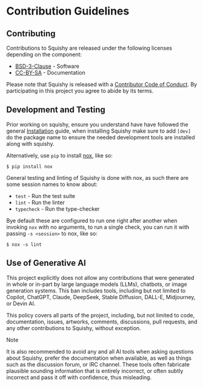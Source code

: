 # Contribution Guidelines

## Contributing

Contributions to Squishy are released under the following licenses depending on the component:

* [BSD-3-Clause] - Software
* [CC-BY-SA] - Documentation

Please note that Squishy is released with a [Contributor Code of Conduct]. By participating in this project you agree to abide by its terms.

## Development and Testing

Prior working on squishy, ensure you understand have have followed the general [Installation] guide, when installing Squishy make sure to add `[dev]` do the package name to ensure the needed development tools are installed along with squishy.

Alternatively, use `pip` to install [nox], like so:

```
$ pip install nox
```

General testing and linting of Squishy is done with nox, as such there are some session names to know about:

* `test` - Run the test suite
* `lint` - Run the linter
* `typecheck` - Run the type-checker

Bye default these are configured to run one right after another when invoking `nox` with no arguments, to run a single check, you can run it with passing `-s <session>` to nox, like so:

```
$ nox -s lint
```

## Use of Generative AI

This project explicitly does not allow any contributions that were generated in whole or in-part by large language models (LLMs), chatbots, or image generation systems. This ban includes tools, including but not limited to Copilot, ChatGPT, Claude, DeepSeek, Stable Diffusion, DALL-E, Midjourney, or Devin AI.

This policy covers all parts of the project, including, but not limited to code, documentation, issues, artworks, comments, discussions, pull requests, and any other contributions to Squishy, without exception.

> [!NOTE]
> It is also recommended to avoid any and all AI tools when asking questions about Squishy,
> prefer the documentation when available, as well as things such as the discussion forum, or IRC channel.
> These tools often fabricate plausible sounding information that is entirely incorrect, or often subtly
> incorrect and pass it off with confidence, thus misleading.

[BSD-3-Clause]: ./LICENSE.software
[CC-BY-SA]: ./LICENSE.docs
[Contributor Code of Conduct]: ./CODE_OF_CONDUCT.md
[Installation]: https://docs.scsi.moe/install.html
[nox]: https://nox.thea.codes/
